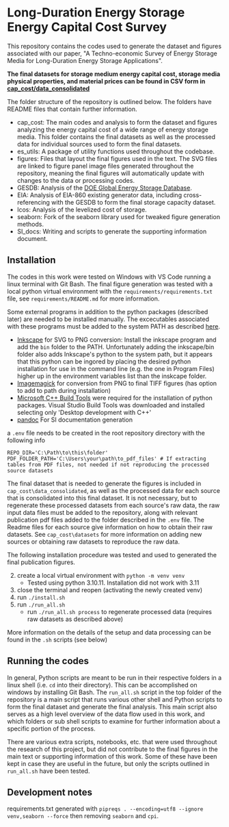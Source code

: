 # Long-Duration Energy Storage Energy Capital Cost Survey

This repository contains the codes used to generate the dataset and figures associated with our paper, "A Techno-economic Survey of Energy Storage Media for Long-Duration Energy Storage Applications". 

**The final datasets for storage medium energy capital cost, storage media physical properties, and material prices can be found in CSV form in [cap_cost/data_consolidated](cap_cost/data_consolidated/)**

The folder structure of the repository is outlined below. The folders have README files that contain further information.

* cap_cost: The main codes and analysis to form the dataset and figures analyzing the energy capital cost of a wide range of energy storage media. This folder contains the final datasets as well as the processed data for individual sources used to form the final datasets. 
* es_utils: A package of utility functions used throughout the codebase.
* figures: Files that layout the final figures used in the text. The SVG files are linked to figure panel image files generated throughout the repository, meaning the final figures will automatically update with changes to the data or processing codes.  
* GESDB: Analysis of the [DOE Global Energy Storage Database](https://sandia.gov/ess-ssl/gesdb/public/index.html).
* EIA: Analysis of EIA-860 existing generator data, including cross-referencing with the GESDB to form the final storage capacity dataset.
* lcos: Analysis of the levelized cost of storage. 
* seaborn: Fork of the seaborn library used for tweaked figure generation methods.
* SI_docs: Writing and scripts to generate the supporting information document. 

## Installation

The codes in this work were tested on Windows with VS Code running a linux terminal with Git Bash. The final figure generation was tested with a local python virtual environment with the `requirements/requirements.txt` file, see `requirements/README.md` for more information.  

Some external programs in addition to the python packages (described later) are needed to be installed manually. The excecutables associated with these programs must be added to the system PATH as described [here](https://www.architectryan.com/2018/03/17/add-to-the-path-on-windows-10/).
* [Inkscape](https://inkscape.org/) for SVG to PNG conversion: Install the inkscape program and add the `bin` folder to the PATH. Unfortunately adding the inkscape/bin folder also adds Inkscape's python to the system path, but it appears that this python can be ingored by placing the desired python installation for use in the command line (e.g. the one in Program Files) higher up in the environment variables list than the inskcape folder. 
* [Imagemagick](https://imagemagick.org/script/download.php) for conversion from PNG to final TIFF figures (has option to add to path during installation)
* [Microsoft C++ Build Tools](https://visualstudio.microsoft.com/visual-cpp-build-tools/) were required for the installation of python packages. Visual Studio Build Tools was downloaded and installed selecting only 'Desktop development with C++'
* [pandoc](https://github.com/jgm/pandoc) For SI documentation generation




a `.env` file needs to be created in the root repository directory with the following info
```
REPO_DIR='C:\Path\to\this\folder'
PDF_FOLDER_PATH='C:\Users\your\path\to_pdf_files' # If extracting tables from PDF files, not needed if not reproducing the processed source datasets 
```

The final dataset that is needed to generate the figures is included in `cap_cost\data_consolidated`, as well as the processed data for each source that is consolidated into this final dataset. It is not necessary, but to regenerate these processed datasets from each source's raw data, the raw input data files must be added to the repository, along with relevant publication pdf files added to the folder described in the `.env` file. The Readme files for each source give information on how to obtain their raw datasets. See `cap_cost\datasets` for more information on adding new sources or obtaining raw datasets to reproduce the raw data.

The following installation procedure was tested and used to generated the final publication figures. 

2. create a local virtual environment with `python -m venv venv` 
    * Tested using python 3.10.11. Installation did not work with 3.11
3. close the terminal and reopen (activating the newly created venv)
4. run `./install.sh` 
5. run `./run_all.sh` 
    * run `./run_all.sh process` to regenerate processed data (requires raw datasets as described above)

More information on the details of the setup and data processing can be found in the `.sh` scripts (see below)

## Running the codes

In general, Python scripts are meant to be run in their respective folders in a linux shell (i.e. `cd` into their directory). This can be accomplished on windows by installing Git Bash. The `run_all.sh` script in the top folder of the repository is a main script that runs various other shell and Python scripts to form the final dataset and generate the final analysis. This main script also serves as a high level overview of the data flow used in this work, and which folders or sub shell scripts to examine for further information about a specific portion of the process. 

There are various extra scripts, notebooks, etc. that were used throughout the research of this project, but did not contribute to the final figures in the main text or supporting information of this work. Some of these have been kept in case they are useful in the future, but only the scripts outlined in `run_all.sh` have been tested. 


## Development notes

requirements.txt generated with `pipreqs . --encoding=utf8 --ignore venv,seaborn --force` then removing `seaborn` and `cpi`. 
